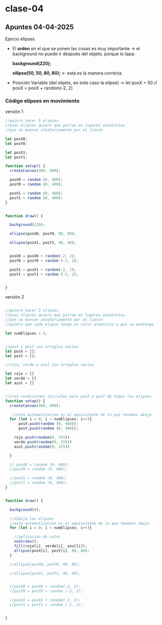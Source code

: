 # clase-04

## Apuntes 04-04-2025

Ejercio elipses

- El **orden** en el que se ponen las cosas es muy importante -> el background no puede ir después del objeto, porque lo tapa:

  **background(220);**

  **ellipse(50, 50, 80, 80);** <- esta es la manera correcta

- Posición Variable (del objeto, en este caso la elipse) -> let posX = 50 // posX = posX + random(-2, 2)

### Código elipses en movimiento

versión 1

```javascript
//quiero hacer 5 elipses
//esas elipses quiero que partan en lugares aleatorios
//que se muevan aleatoriamente por el lienzo

let posX0;
let posY0;

let posX1;
let posY1;

function setup() {
  createCanvas(400, 400);

  posX0 = random (0, 400);
  posY0 = random (0, 400);

  posX1 = random (0, 400);
  posY1 = random (0, 400);
}


function draw() {

  background(220);

  ellipse(posX0, posY0, 80, 80);

  ellipse(posX1, posY1, 40, 40);


  posX0 = posX0 + random(-2, 2);
  posY0 = posY0 + random (-2, 2);

  posX1 = posX1 + random(-2, 2);
  posY1 = posY1 + random (-2, 2);


}
```

versión 2

```javascript

//quiero hacer 5 elipses
//esas elipses quiero que partan en lugares aleatorios
//que se muevan aleatoriamente por el lienzo
//quiero que cada elipse tenga un color aleatorio y que se mantenga

let numElipses = 5; 


//posX y posY son arreglos vacíos 
let posX = [];
let posY = []; 

//rojo, verde y azul son arreglos vacios

let rojo = []
let verde = []
let azul = []


//creo condiciones iniciales para posX y posY de todas las elipses 
function setup() {
  createCanvas(400, 400);

   //esta automatizacion es el equivalente de lo que tenemos abajo 
  for (let i = 0; i < numElipses; i++){
      posX.push(random (0, 400));
      posY.push(random (0, 400));

    rojo.push(random(0, 255))
    verde.push(random(0, 255))
    azul.push(random(0, 255))

  }  

  // posX0 = random (0, 400);
  //posY0 = random (0, 400);

  //posX1 = random (0, 400);
  //posY1 = random (0, 400);
}


function draw() {

  background(0);

  //dibuja las elipses
  //esta automatizacion es el equivalente de lo que tenemos abajo 
  for (let i = 0; i < numElipses; i++){

    //aplicacion de color
    noStroke();
    fill(rojo[i], verde[i], azul[i]);
    ellipse(posX[i], posY[i], 80, 80);
  }  

  //ellipse(posX0, posY0, 80, 80);

  //ellipse(posX1, posY1, 40, 40);


  //posX0 = posX0 + random(-2, 2);
  //posY0 = posY0 + random (-2, 2);

  //posX1 = posX1 + random(-2, 2);
  //posY1 = posY1 + random (-2, 2);


}
```
